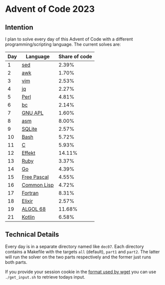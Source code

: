 # Advent of Code 2023

## Intention

I plan to solve every day of this Advent of Code with a different programming/scripting language. The current solves are:

| Day | Language                                                              | Share of code |
| --- | --------------------------------------------------------------------- | ------------- |
| 1   | [sed](https://www.gnu.org/software/sed/manual/sed.html)               | 2.39%         |
| 2   | [awk](https://www.gnu.org/software/gawk/manual/gawk.html)             | 1.70%         |
| 3   | [vim](https://www.vim.org/)                                           | 2.53%         |
| 4   | [jq](https://jqlang.github.io/jq/)                                    | 2.27%         |
| 5   | [Perl](https://www.perl.org/)                                         | 4.81%         |
| 6   | [bc](https://www.gnu.org/software/bc/manual/html_chapter/bc_toc.html) | 2.14%         |
| 7   | [GNU APL](https://www.gnu.org/software/apl/)                          | 1.60%         |
| 8   | [asm](https://en.wikipedia.org/wiki/Assembly_language)                | 8.00%         |
| 9   | [SQLite](https://www.sqlite.org/docs.html)                            | 2.57%         |
| 10  | [Bash](https://www.gnu.org/software/bash/manual/html_node/index.html) | 5.72%         |
| 11  | [C](https://www.open-std.org/jtc1/sc22/wg14/)                         | 5.93%         |
| 12  | [Effekt](https://effekt-lang.org/)                                    | 14.11%        |
| 13  | [Ruby](https://www.ruby-lang.org/en/)                                 | 3.37%         |
| 14  | [Go](https://go.dev/)                                                 | 4.39%         |
| 15  | [Free Pascal](https://www.freepascal.org/)                            | 4.55%         |
| 16  | [Common Lisp](https://lisp-lang.org/)                                 | 4.72%         |
| 17  | [Fortran](https://fortran-lang.org/)                                  | 8.31%         |
| 18  | [Elixir](https://elixir-lang.org/docs.html)                           | 2.57%         |
| 19  | [ALGOL 68](https://en.wikipedia.org/wiki/ALGOL_68)                    | 11.68%        |
| 21  | [Kotlin](https://kotlinlang.org/)                                     | 6.58%         |

## Technical Details

Every day is in a separate directory named like `dec07`. Each directory contains a Makefile with the targets `all` (default), `part1` and `part2`. The latter will run the solver on the two parts respectively and the former just runs both parts.

If you provide your session cookie in the [format used by wget](https://unix.stackexchange.com/questions/36531/format-of-cookies-when-using-wget) you can use `./get_input.sh` to retrieve todays input.
